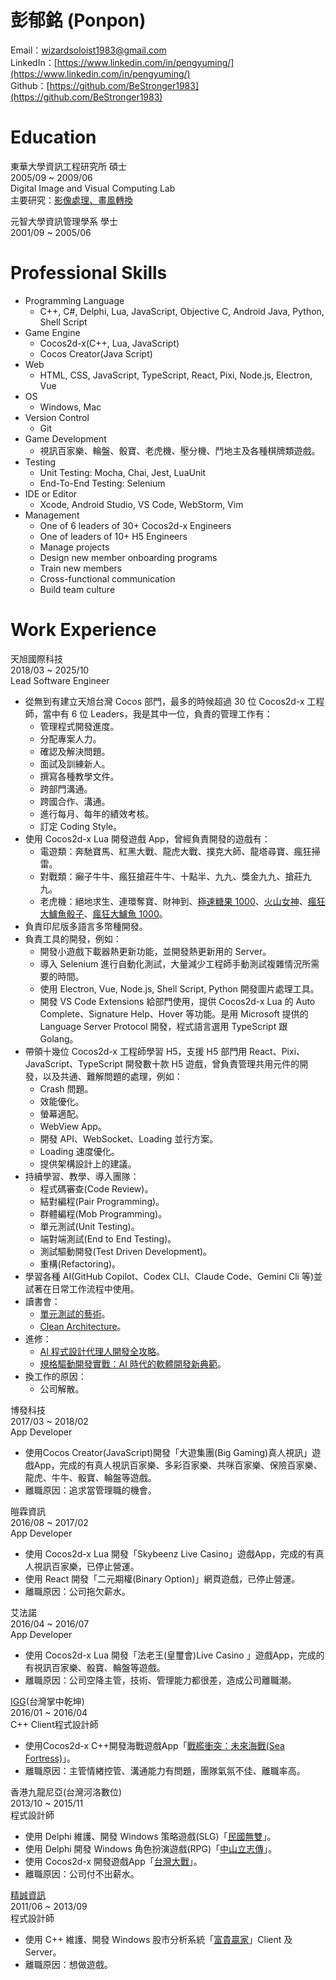 # **彭郁銘 (Ponpon)**

Email：[wizardsoloist1983@gmail.com](mailto:wizardsoloist1983@gmail.com)  
LinkedIn：[https://www.linkedin.com/in/pengyuming/](https://www.linkedin.com/in/pengyuming/)  
Github：[https://github.com/BeStronger1983](https://github.com/BeStronger1983)

# **Education**

東華大學資訊工程研究所 碩士  
2005/09 \~ 2009/06  
Digital Image and Visual Computing Lab  
主要研究：[影像處理、畫風轉換](http://handle.ncl.edu.tw/11296/ndltd/93116015502301256633)

元智大學資訊管理學系 學士  
2001/09 \~ 2005/06

# **Professional Skills**

* Programming Language  
  * C++, C\#, Delphi, Lua, JavaScript, Objective C, Android Java, Python, Shell Script  
* Game Engine  
  * Cocos2d-x(C++, Lua, JavaScript)  
  * Cocos Creator(Java Script)  
* Web  
  * HTML, CSS, JavaScript, TypeScript, React, Pixi, Node.js, Electron, Vue  
* OS  
  * Windows, Mac  
* Version Control  
  * Git  
* Game Development  
  * 視訊百家樂、輪盤、骰寶、老虎機、壓分機、鬥地主及各種棋牌類遊戲。  
* Testing  
  * Unit Testing: Mocha, Chai, Jest, LuaUnit  
  * End-To-End Testing: Selenium  
* IDE or Editor  
  * Xcode, Android Studio, VS Code, WebStorm, Vim  
* Management  
  * One of 6 leaders of 30+ Cocos2d-x Engineers  
  * One of leaders of 10+ H5 Engineers  
  * Manage projects  
  * Design new member onboarding programs  
  * Train new members  
  * Cross-functional communication  
  * Build team culture

# **Work Experience**

天旭國際科技  
2018/03 \~ 2025/10  
Lead Software Engineer

* 從無到有建立天旭台灣 Cocos 部門，最多的時候超過 30 位 Cocos2d-x 工程師，當中有 6 位 Leaders，我是其中一位，負責的管理工作有：  
  * 管理程式開發進度。  
  * 分配專案人力。  
  * 確認及解決問題。  
  * 面試及訓練新人。  
  * 撰寫各種教學文件。  
  * 跨部門溝通。  
  * 跨國合作、溝通。  
  * 進行每月、每年的績效考核。  
  * 訂定 Coding Style。  
* 使用 Cocos2d-x Lua 開發遊戲 App，曾經負責開發的遊戲有：  
  * 電遊類：奔馳寶馬、紅黑大戰、龍虎大戰、撲克大師、龍塔尋寶、瘋狂掃雷。  
  * 對戰類：癩子牛牛、瘋狂搶莊牛牛、十點半、九九、獎金九九、搶莊九九。  
  * 老虎機：絕地求生、連環奪寶、財神到、[極速糖果 1000](https://www.pragmaticplay.com/en/games/sugar-rush-1000/)、[火山女神](https://www.pragmaticplay.com/en/games/volcano-goddess/)、[瘋狂大鱸魚骰子](https://demogamesfree.pragmaticplay.net/hub-demo/openGame.do?gameSymbol=vs10bbdice&websiteUrl=https%3A%2F%2Fclienthub.pragmaticplay.com%2F&gcpif=2831&jurisdiction=99&lang=ZH&cur=CNY)、[瘋狂大鱸魚 1000](https://demogamesfree.pragmaticplay.net/hub-demo/openGame.do?gameSymbol=vs10bbbnz1000&websiteUrl=https%3A%2F%2Fclienthub.pragmaticplay.com%2F&gcpif=2831&jurisdiction=99&lang=ZH&cur=CNY)。  
* 負責印尼版多語言多幣種開發。  
* 負責工具的開發，例如：  
  * 開發小遊戲下載器熱更新功能，並開發熱更新用的 Server。  
  * 導入 Selenium 進行自動化測試，大量減少工程師手動測試複雜情況所需要的時間。  
  * 使用 Electron, Vue, Node.js, Shell Script, Python 開發圖片處理工具。  
  * 開發 VS Code Extensions 給部門使用，提供 Cocos2d-x Lua 的 Auto Complete、Signature Help、Hover 等功能。是用 Microsoft 提供的 Language Server Protocol 開發，程式語言選用 TypeScript 跟 Golang。  
* 帶領十幾位 Cocos2d-x 工程師學習 H5，支援 H5 部門用 React、Pixi、JavaScript、TypeScript  開發數十款 H5 遊戲，曾負責管理共用元件的開發，以及共通、難解問題的處理，例如：  
  * Crash 問題。  
  * 效能優化。  
  * 螢幕適配。  
  * WebView App。  
  * 開發 API、WebSocket、Loading 並行方案。  
  * Loading 速度優化。  
  * 提供架構設計上的建議。  
* 持續學習、教學、導入團隊：  
  * 程式碼審查(Code Review)。  
  * 結對編程(Pair Programming)。  
  * 群體編程(Mob Programming)。  
  * 單元測試(Unit Testing)。  
  * 端對端測試(End to End Testing)。  
  * 測試驅動開發(Test Driven Development)。  
  * 重構(Refactoring)。  
* 學習各種 AI(GitHub Copilot、Codex CLI、Claude Code、Gemini Cli 等)並試著在日常工作流程中使用。  
* 讀書會：  
  * [單元測試的藝術](https://www.books.com.tw/products/0010765689)。  
  * [Clean Architecture](https://www.books.com.tw/products/0010786994)。  
* 進修：  
  * [AI 程式設計代理人開發全攻略](https://learn.duotify.com/courses/ai-coding-pack)。  
  * [規格驅動開發實戰：AI 時代的軟體開發新典範](https://learn.duotify.com/courses/sdd)。  
* 換工作的原因：  
  * 公司解散。

博發科技  
2017/03 \~ 2018/02  
App Developer

* 使用Cocos Creator(JavaScript)開發「大遊集團(Big Gaming)真人視訊」遊戲App，完成的有真人視訊百家樂、多彩百家樂、共咪百家樂、保險百家樂、龍虎、牛牛、骰寶、輪盤等遊戲。  
* 離職原因：追求當管理職的機會。

皚霖資訊  
2016/08 \~ 2017/02  
App Developer

* 使用 Cocos2d-x Lua 開發「Skybeenz Live Casino」遊戲App，完成的有真人視訊百家樂，已停止營運。  
* 使用 React 開發「二元期權(Binary Option)」網頁遊戲，已停止營運。  
* 離職原因：公司拖欠薪水。

艾法諾  
2016/04 \~ 2016/07  
App Developer

* 使用 Cocos2d-x Lua 開發「法老王(皇璽會)Live Casino 」遊戲App，完成的有視訊百家樂、骰寶、輪盤等遊戲。  
* 離職原因：公司空降主管，技術、管理能力都很差，造成公司離職潮。

[IGG](http://www.igg.com/)(台灣掌中乾坤)  
2016/01 \~ 2016/04  
C++ Client程式設計師

* 使用Cocos2d-x C++開發海戰遊戲App「[戰艦衝突：未來海戰(Sea Fortress)](https://www.facebook.com/SeaFortressTW/)」。  
* 離職原因：主管情緖控管、溝通能力有問題，團隊氣氛不佳、離職率高。

香港九龍尼亞(台灣河洛數位)  
2013/10 \~ 2015/11  
程式設計師

* 使用 Delphi 維護、開發 Windows 策略遊戲(SLG)「[民國無雙](https://sites.google.com/site/kowloonia/)」。  
* 使用 Delphi 開發 Windows 角色扮演遊戲(RPG)「[中山立志傳](https://www.facebook.com/RevolutionsOfSun/)」。  
* 使用 Cocos2d-x 開發遊戲App「[台灣大戰](http://gnn.gamer.com.tw/2/107312.html)」。      
* 離職原因：公司付不出薪水。

[精誠資訊](http://tw.systex.com/)  
2011/06 \~ 2013/09  
程式設計師

* 使用 C++ 維護、開發 Windows 股市分析系統「[富貴贏家](http://www.fmidst.com.tw/)」Client 及 Server。  
* 離職原因：想做遊戲。